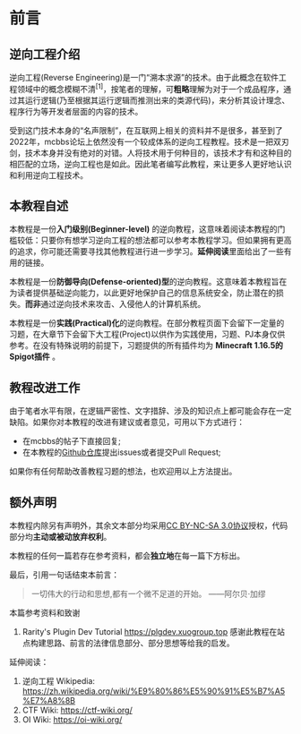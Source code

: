 # 前言

## 逆向工程介绍

逆向工程(Reverse Engineering)是一门“溯本求源”的技术。由于此概念在软件工程领域中的概念模糊不清<sup>[1]</sup>，按笔者的理解，可**粗略**理解为对于一个成品程序，通过其运行逻辑(乃至根据其运行逻辑而推测出来的类源代码)，来分析其设计理念、程序行为等开发者层面的内容的技术。

受到这门技术本身的“名声限制”，在互联网上相关的资料并不是很多，甚至到了2022年，mcbbs论坛上依然没有一个较成体系的逆向工程教程。技术是一把双刃剑，技术本身并没有绝对的对错。人将技术用于何种目的，该技术才有和这种目的相匹配的立场，逆向工程也是如此。因此笔者编写此教程，来让更多人更好地认识和利用逆向工程技术。

## 本教程自述
本教程是一份**入门级别(Beginner-level)** 的逆向教程，这意味着阅读本教程的门槛较低：只要你有想学习逆向工程的想法都可以参考本教程学习。但如果拥有更高的追求，你可能还需要寻找其他教程进行进一步学习。**延伸阅读**里面给出了一些有用的链接。

本教程是一份**防御导向(Defense-oriented)型**的逆向教程。这意味着本教程旨在为读者提供基础逆向能力，以此更好地保护自己的信息系统安全，防止潜在的损失。**而非**通过逆向技术来攻击、入侵他人的计算机系统。

本教程是一份**实践(Practical)化**的逆向教程。在部分教程页面下会留下一定量的习题，在大章节下会留下大工程(Project)以供作为实践使用，习题、PJ本身仅供参考。在没有特殊说明的前提下，习题提供的所有插件均为 **Minecraft 1.16.5的Spigot插件** 。

## 教程改进工作
由于笔者水平有限，在逻辑严密性、文字措辞、涉及的知识点上都可能会存在一定缺陷。如果你对本教程的改进有建议或者意见，可用以下方式进行：
* 在mcbbs的帖子下直接回复;
* 在本教程的[Github仓库](https://github.com/ABlueCat123/REtutorial)提出issues或者提交Pull Request;

如果你有任何帮助改善教程习题的想法，也欢迎用以上方法提出。

## 额外声明

本教程内除另有声明外，其余文本部分均采用[CC BY-NC-SA 3.0协议](https://creativecommons.org/licenses/by-nc-sa/3.0/)授权，代码部分均**主动或被动放弃权利**。

本教程的任何一篇若存在参考资料，都会**独立地**在每一篇下方标出。

最后，引用一句话结束本前言：
> 一切伟大的行动和思想,都有一个微不足道的开始。 ——阿尔贝·加缪

本篇参考资料和致谢
1. Rarity's Plugin Dev Tutorial https://plgdev.xuogroup.top 感谢此教程在站点构建思路、前言的法律信息部分、部分思想等给我的启发。

延伸阅读：
1. 逆向工程 Wikipedia: https://zh.wikipedia.org/wiki/%E9%80%86%E5%90%91%E5%B7%A5%E7%A8%8B
2. CTF Wiki: https://ctf-wiki.org/
3. OI Wiki: https://oi-wiki.org/
